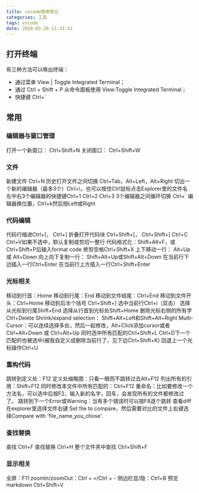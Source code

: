 ```yaml
---
title: vscode使用笔记
categories: 工具
tags: vscode
date: 2018-03-26 11:31:51
---
```



## 打开终端

有三种方法可以唤出终端：
- 通过菜单 View | Toggle Integrated Terminal；
- 通过 Ctrl + Shift + P 从命令面板使用 View:Toggle Integrated Terminal；
- 快捷键 Ctrl+`

## 常用

### 编辑器与窗口管理
打开一个新窗口： Ctrl+Shift+N
关闭窗口： Ctrl+Shift+W

### 文件

新建文件 Ctrl+N
历史打开文件之间切换 Ctrl+Tab，Alt+Left，Alt+Right
切出一个新的编辑器（最多3个）Ctrl+\，也可以按住Ctrl鼠标点击Explorer里的文件名
左中右3个编辑器的快捷键Ctrl+1 Ctrl+2 Ctrl+3
3个编辑器之间循环切换 Ctrl+`
编辑器换位置，Ctrl+k然后按Left或Right

### 代码编辑

代码行缩进Ctrl+[， Ctrl+]
折叠打开代码块 Ctrl+Shift+[， Ctrl+Shift+]
Ctrl+C Ctrl+V如果不选中，默认复制或剪切一整行
代码格式化：Shift+Alt+F，或Ctrl+Shift+P后输入format code
修剪空格Ctrl+Shift+X
上下移动一行： Alt+Up 或 Alt+Down
向上向下复制一行： Shift+Alt+Up或Shift+Alt+Down
在当前行下边插入一行Ctrl+Enter
在当前行上方插入一行Ctrl+Shift+Enter

### 光标相关

移动到行首：Home
移动到行尾：End
移动到文件结尾：Ctrl+End
移动到文件开头：Ctrl+Home
移动到后半个括号 Ctrl+Shift+]
选中当前行Ctrl+i（双击）
选择从光标到行尾Shift+End
选择从行首到光标处Shift+Home
删除光标右侧的所有字Ctrl+Delete
Shrink/expand selection： Shift+Alt+Left和Shift+Alt+Right
Multi-Cursor：可以连续选择多处，然后一起修改，Alt+Click添加cursor或者Ctrl+Alt+Down 或 Ctrl+Alt+Up
同时选中所有匹配的Ctrl+Shift+L
Ctrl+D下一个匹配的也被选中(被我自定义成删除当前行了，见下边Ctrl+Shift+K)
回退上一个光标操作Ctrl+U

### 重构代码

跳转到定义处：F12
定义处缩略图：只看一眼而不跳转过去Alt+F12
列出所有的引用：Shift+F12
同时修改本文件中所有匹配的：Ctrl+F12
重命名：比如要修改一个方法名，可以选中后按F2，输入新的名字，回车，会发现所有的文件都修改过了。
跳转到下一个Error或Warning：当有多个错误时可以按F8逐个跳转
查看diff 在explorer里选择文件右键 Set file to compare，然后需要对比的文件上右键选择Compare with 'file_name_you_chose'.

### 查找替换

查找 Ctrl+F
查找替换 Ctrl+H
整个文件夹中查找 Ctrl+Shift+F

### 显示相关

全屏：F11
zoomIn/zoomOut：Ctrl + =/Ctrl + -
侧边栏显/隐：Ctrl+B
预览markdown Ctrl+Shift+V
